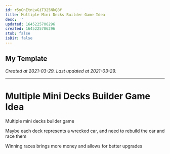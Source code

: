 ```yaml
---
id: r5yOnEtnLwGiT325NkQ8f
title: Multiple Mini Decks Builder Game Idea
desc: ''
updated: 1645225706296
created: 1645225706296
stub: false
isDir: false
---
```

My Template
---

_Created at 2021-03-29._
_Last updated at 2021-03-29._




---

# Multiple Mini Decks Builder Game Idea


Multiple mini decks builder game

Maybe each deck represents a wrecked car, and need to rebuild the car and race them

Winning races brings more money and allows for better upgrades

